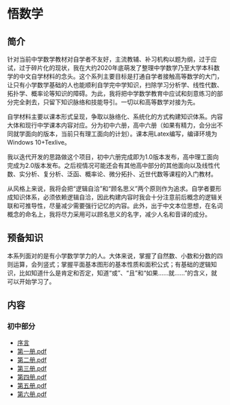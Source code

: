 # 悟数学

## 简介

针对当前中学数学教材对自学者不友好，主流教辅、补习机构以题为纲，过于应试，过于碎片化的现状，我在大约2020年底萌发了整理中学数学乃至大学本科数学的中文自学材料的念头。这个系列主要目标是打通自学者接触高等数学的大门，让只有小学数学基础的人也能顺利自学完中学知识，扫除学习分析学、线性代数、拓扑学、概率论等知识的障碍。为此，我将把中学数学教育中应试和刻意练习的部分完全剥去，只留下知识脉络和技能导引。一切以和高等数学对接为先。

自学材料主要以课本形式呈现，争取以脉络化、系统化的方式构建知识体系。内容大体和现行中学课本内容对应。分为初中六册，高中六册（如果有精力，会分出不同就学面向的版本，当前只有理工面向的计划）。课本用Latex编写，编译环境为Windows 10+Texlive。

我以迭代开发的思路做这个项目，初中六册完成即为1.0版本发布，高中理工面向完成为2.0版本发布。之后视情况可能还会有其他高中部分的其他面向以及线性代数、实分析、复分析、泛函、概率论、微分拓扑、近世代数等课程的入门教材。

从风格上来说，我将会把“逻辑自洽”和“顾名思义”两个原则作为追求。自学者要形成知识体系，必须依赖逻辑自洽，因此构建内容时我会十分注意前后概念的逻辑关联和可推导性，尽量减少需要强行记忆的内容。此外，出于中文本位思想，在名词概念的命名上，我将尽力采用可以顾名思义的名字，减少人名和音译的成分。

## 预备知识

本系列面对的是有小学数学学力的人。大体来说，掌握了自然数、小数和分数的四则运算，会列竖式；掌握平面基本图形的基本性质和面积公式；有基础的逻辑知识，比如知道什么是肯定和否定，知道“或”、“且”和“如果……就……”的含义，就可以开始学习了。

## 内容

### 初中部分

- [序言](./初中数学/序.md)
- [第一册.pdf](./%E5%88%9D%E4%B8%AD%E6%95%B0%E5%AD%A6/%E7%AC%AC%E4%B8%80%E5%86%8C.pdf)
- [第二册.pdf](./%E5%88%9D%E4%B8%AD%E6%95%B0%E5%AD%A6/%E7%AC%AC%E4%BA%8C%E5%86%8C.pdf)
- [第三册.pdf](./%E5%88%9D%E4%B8%AD%E6%95%B0%E5%AD%A6/%E7%AC%AC%E4%B8%89%E5%86%8C.pdf)
- [第四册.pdf](./%E5%88%9D%E4%B8%AD%E6%95%B0%E5%AD%A6/%E7%AC%AC%E5%9B%9B%E5%86%8C.pdf)
- [第五册.pdf](./%E5%88%9D%E4%B8%AD%E6%95%B0%E5%AD%A6/%E7%AC%AC%E4%BA%94%E5%86%8C.pdf)
- [第六册.pdf](./%E5%88%9D%E4%B8%AD%E6%95%B0%E5%AD%A6/%E7%AC%AC%E5%85%AD%E5%86%8C.pdf)

